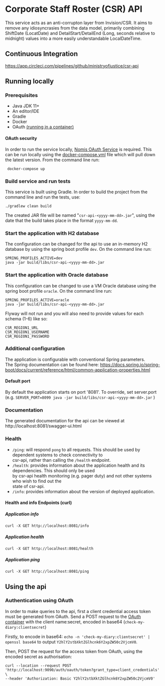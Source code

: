 # Corporate Staff Roster (CSR) API
This service acts as an anti-corrupton layer from Invision/CSR.
It aims to remove any idiosyncrasies from the data model, primarily combining ShiftDate (LocatDate) and DetailStart/DetailEnd (Long, seconds relative to midnight) values into a more easily understandable LocalDateTime.

## Continuous Integration  
https://app.circleci.com/pipelines/github/ministryofjustice/csr-api

## Running locally  
  
### Prerequisites  
* Java JDK 11+  
* An editor/IDE
* Gradle  
* Docker  
* OAuth  [(running in a container)](#oauth-security)
  
#### OAuth security  
In order to run the service locally, [Nomis OAuth Service](https://github.com/ministryofjustice/nomis-oauth2-server/) is required. This can be run locally using the [docker-compose.yml](docker-compose.yml) file which will pull down the latest version.  From the command line run:
  
```
 docker-compose up 
```  

### Build service and run tests  
This service is built using Gradle. In order to build the project from the command line and run the tests, use:
```  
./gradlew clean build  
```  
The created JAR file will be named "`csr-api-<yyyy-mm-dd>.jar`", using the date that the build takes place in the format `yyyy-mm-dd`. 

### Start the application with H2 database  
The configuration can be changed for the api to use an in-memory H2 database by using the spring boot profile `dev`. On the command line run:
  ```  
SPRING_PROFILES_ACTIVE=dev 
java -jar build/libs/csr-api-<yyyy-mm-dd>.jar  
```  

### Start the application with Oracle database  
This configuration can be changed to use a VM Oracle database using the spring boot profile `oracle`.  On the command line run:
  ```  
SPRING_PROFILES_ACTIVE=oracle 
java -jar build/libs/csr-api-<yyyy-mm-dd>.jar  
```  
Flyway will not run and you will also need to provide values for each schema (1-6) like so:

 ```
 CSR_REGION1_URL
 CSR_REGION1_USERNAME
 CSR_REGION1_PASSWORD
```

### Additional configuration  
The application is configurable with conventional Spring parameters.  
The Spring documentation can be found here: https://docs.spring.io/spring-boot/docs/current/reference/html/common-application-properties.html  
  
#### Default port  
By default the application starts on port '8081'.   To override, set server.port (e.g. `SERVER_PORT=8099 java -jar build/libs/csr-api-<yyyy-mm-dd>.jar` )  
  
### Documentation  
The generated documentation for the api can be viewed at http://localhost:8081/swagger-ui.html  
  
### Health  
  
- `/ping`: will respond `pong` to all requests.  This should be used by dependent systems to check connectivity to   
csr-api, rather than calling the `/health` endpoint.  
- `/health`: provides information about the application health and its dependencies.  This should only be used  
by csr-api health monitoring (e.g. pager duty) and not other systems who wish to find out the   
state of csr-api.  
- `/info`: provides information about the version of deployed application.  
  
#### Health and info Endpoints (curl)  
  
##### Application info  
```  
curl -X GET http://localhost:8081/info  
```  
  
##### Application health  
```  
curl -X GET http://localhost:8081/health  
```  
  
##### Application ping  
```  
curl -X GET http://localhost:8081/ping  
```  
[comment]: <> (mention H2 console endpoint)

## Using the api  
  
### Authentication using OAuth
In order to make queries to the api, first a client credential access token must be generated from OAuth. Send a POST request to the [OAuth container](#oauth-security) with the client name:secret, encoded in base64 (`check-my-diary:clientsecret`)

Firstly, to encode in base64: `echo -n 'check-my-diary:clientsecret' | openssl base64` to output `Y2hlY2stbXktZGlhcnk6Y2xpZW50c2VjcmV0`. 

 Then, POST the request for the access token from OAuth, using the encoded secret as authorisation:
 ```
 curl --location --request POST 'http://localhost:9090/auth/oauth/token?grant_type=client_credentials' \
 --header 'Authorization: Basic Y2hlY2stbXktZGlhcnk6Y2xpZW50c2VjcmV0'
```
